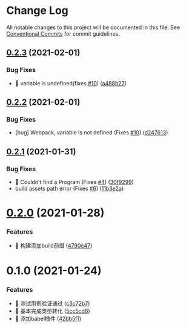 # Change Log

All notable changes to this project will be documented in this file.
See [Conventional Commits](https://conventionalcommits.org) for commit guidelines.

## [0.2.3](https://github.com/unity-template/onex-utils-packages/compare/babel-plugin-onex-utils@0.2.2...babel-plugin-onex-utils@0.2.3) (2021-02-01)


### Bug Fixes

* 🐛 variable is undefined(fixes [#10](https://github.com/unity-template/onex-utils-packages/issues/10)) ([a488b27](https://github.com/unity-template/onex-utils-packages/commit/a488b275d24e55735b01d0b945114347213fc0e6))





## [0.2.2](https://github.com/unity-template/onex-utils-packages/compare/babel-plugin-onex-utils@0.2.1...babel-plugin-onex-utils@0.2.2) (2021-02-01)


### Bug Fixes

* [bug] Webpack, variable is not defined (Fixes [#10](https://github.com/unity-template/onex-utils-packages/issues/10)) ([d247613](https://github.com/unity-template/onex-utils-packages/commit/d247613e0c4a1385ca633bb284884fb74acec87d))





## [0.2.1](https://github.com/unity-template/onex-utils-packages/compare/babel-plugin-onex-utils@0.2.0...babel-plugin-onex-utils@0.2.1) (2021-01-31)


### Bug Fixes

* 🐛 Couldn't find a Program (Fixes [#4](https://github.com/unity-template/onex-utils-packages/issues/4)) ([30f9299](https://github.com/unity-template/onex-utils-packages/commit/30f92996a6d3c8d52b0069b1633330ef84b0890c))
* build assets path error (Fixes [#6](https://github.com/unity-template/onex-utils-packages/issues/6)) ([11b3e2a](https://github.com/unity-template/onex-utils-packages/commit/11b3e2a1e29649b802893456488c47a4b2edef3e))





# [0.2.0](https://github.com/unity-template/onex-utils-packages/compare/babel-plugin-onex-utils@0.1.0...babel-plugin-onex-utils@0.2.0) (2021-01-28)


### Features

* 🎸 构建添加build前缀 ([4790e47](https://github.com/unity-template/onex-utils-packages/commit/4790e4775b25f3ba670bdce3a49f7e4cdc6ddda1))





# 0.1.0 (2021-01-24)


### Features

* 🎸 测试用例验证通过 ([c3c72b7](https://github.com/unity-template/onex-utils-packages/commit/c3c72b7064bddc6436f1543109e4601b592dea38))
* 🎸 基本完成类型转化 ([5cc5cd6](https://github.com/unity-template/onex-utils-packages/commit/5cc5cd6ca65b530795f83ef51e31282ad18381cc))
* 🎸 添加babel插件 ([42bb5f1](https://github.com/unity-template/onex-utils-packages/commit/42bb5f1593ef0300b40d196099fb2ac9d831d251))
